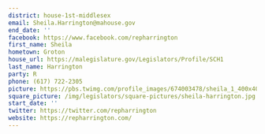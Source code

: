```yaml
---
district: house-1st-middlesex
email: Sheila.Harrington@mahouse.gov
end_date: ''
facebook: https://www.facebook.com/repharrington
first_name: Sheila
hometown: Groton
house_url: https://malegislature.gov/Legislators/Profile/SCH1
last_name: Harrington
party: R
phone: (617) 722-2305
picture: https://pbs.twimg.com/profile_images/674003478/sheila_1_400x400.jpg
square_picture: /img/legislators/square-pictures/sheila-harrington.jpg
start_date: ''
twitter: https://twitter.com/repharrington
website: https://repharrington.com/
---
```

